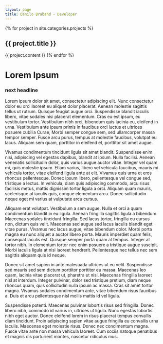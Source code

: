 ```yaml
---
layout: page
title: Danilo Braband - Developer
---
```

{% for project in site.categories.projects %}
## {{ project.title }}
{{ project.content }}
{% endfor %}

# Lorem Ipsum

### next headline

Lorem ipsum dolor sit amet, consectetur adipiscing elit. Nunc consectetur dolor eu orci laoreet eu aliquet dolor placerat. Aenean molestie sagittis tellus ut rutrum. Quisque feugiat augue orci. Suspendisse blandit iaculis libero, vitae sodales nisi placerat elementum. Cras eu est ipsum, eu vestibulum tortor. Vestibulum nibh orci, bibendum quis lacinia eu, eleifend in urna. Vestibulum ante ipsum primis in faucibus orci luctus et ultrices posuere cubilia Curae; Morbi semper congue sem, sed ullamcorper massa tempor semper. Fusce arcu purus, tempus at molestie faucibus, volutpat eu lacus. Aliquam sem quam, porttitor in eleifend et, porttitor sit amet augue.

Vivamus condimentum tincidunt ligula sit amet blandit. Suspendisse enim nisi, adipiscing vel egestas dapibus, blandit at ipsum. Nulla facilisi. Aenean venenatis sollicitudin dolor, quis varius augue auctor vitae. Integer vel quam mi, quis molestie ipsum. Etiam varius, libero vel vehicula faucibus, mauris mi vehicula tortor, vitae eleifend ligula ante at elit. Vivamus quis urna et eros rhoncus pellentesque. Donec ipsum libero, pellentesque vel congue sed, tristique a lectus. In vehicula, diam quis adipiscing commodo, arcu risus facilisis metus, mattis dignissim tortor ligula a orci. Aliquam quam mauris, scelerisque at iaculis quis, congue elementum arcu. Donec sollicitudin neque eget mi varius at vulputate arcu cursus.

Aliquam erat volutpat. Vestibulum a sem augue. Nulla et orci a quam condimentum blandit in eu ligula. Aenean fringilla sagittis ligula a bibendum. Maecenas sodales tincidunt fringilla. Sed lacus tortor, fringilla eu cursus non, dictum quis velit. Maecenas sed augue sed lacus iaculis blandit eget vitae purus. Vivamus nec lacus augue, vitae bibendum dolor. Morbi porta magna eu nunc aliquet a auctor libero porta. Mauris imperdiet quam felis, consequat iaculis est. Quisque semper porta quam at tempus. Integer at tortor nibh. In elementum tortor nec enim posuere a tristique augue suscipit. Morbi iaculis ligula at nisi laoreet hendrerit. Pellentesque nec tellus nec sem sagittis aliquam quis id neque.

Donec sit amet sapien in ante malesuada ultrices ut eu velit. Suspendisse sed mauris sed sem dictum porttitor porttitor eu massa. Maecenas leo quam, lacinia vitae placerat ut, pharetra ut nisi. Maecenas fringilla laoreet nisl at interdum. Integer pulvinar, dolor sed tristique pretium, diam neque rhoncus quam, quis sollicitudin nulla ipsum ac massa. Cras sit amet tortor magna. Vivamus sodales condimentum ante, vitae bibendum risus faucibus a. Duis et arcu pellentesque nisl mollis mattis id vel ligula.

Suspendisse potenti. Maecenas pulvinar lobortis risus sed fringilla. Donec libero nibh, commodo id varius in, ultrices ut ligula. Nunc egestas lobortis nibh eget auctor. Donec eleifend lorem in risus placerat tempus convallis diam tincidunt. Proin adipiscing sapien vitae augue fringilla eu convallis urna iaculis. Maecenas eget molestie risus. Donec nec condimentum magna. Fusce vitae ante non massa vehicula laoreet. Cum sociis natoque penatibus et magnis dis parturient montes, nascetur ridiculus mus.
